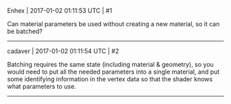 Enhex | 2017-01-02 01:11:53 UTC | #1

Can material parameters be used without creating a new material, so it can be batched?

-------------------------

cadaver | 2017-01-02 01:11:54 UTC | #2

Batching requires the same state (including material & geometry), so you would need to put all the needed parameters into a single material, and put some identifying information in the vertex data so that the shader knows what parameters to use.

-------------------------

